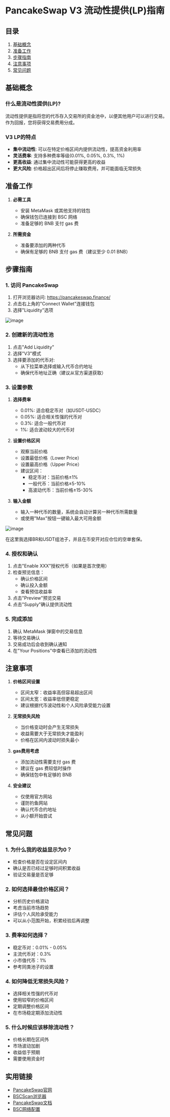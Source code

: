 # PancakeSwap V3 流动性提供(LP)指南

## 目录
1. [基础概念](#基础概念)
2. [准备工作](#准备工作)
3. [步骤指南](#步骤指南)
4. [注意事项](#注意事项)
5. [常见问题](#常见问题)

## 基础概念

### 什么是流动性提供(LP)?
流动性提供是指将您的代币存入交易所的资金池中，以便其他用户可以进行交易。作为回报，您将获得交易费用分成。

### V3 LP的特点
- **集中流动性**: 可以在特定价格区间内提供流动性，提高资金利用率
- **灵活费率**: 支持多种费率等级(0.01%, 0.05%, 0.3%, 1%)
- **更高收益**: 通过集中流动性可能获得更高的收益
- **更大风险**: 价格超出区间后将停止赚取费用，并可能面临无常损失

## 准备工作

1. **必需工具**
   - 安装 MetaMask 或其他支持的钱包
   - 确保钱包已连接到 BSC 网络
   - 准备足够的 BNB 支付 gas 费

2. **所需资金**
   - 准备要添加的两种代币
   - 确保有足够的 BNB 支付 gas 费（建议至少 0.01 BNB）

## 步骤指南

### 1. 访问 PancakeSwap
1. 打开浏览器访问: https://pancakeswap.finance/
2. 点击右上角的"Connect Wallet"连接钱包
3. 选择"Liquidity"选项

![image](https://github.com/user-attachments/assets/60a70cf6-4e09-45ec-8de2-4c1fdf3b9baa)



### 2. 创建新的流动性池
1. 点击"Add Liquidity"
2. 选择"V3"模式
3. 选择要添加的代币对:
   - 从下拉菜单选择或输入代币合约地址
   - 确保代币地址正确（建议从官方渠道获取）



### 3. 设置参数
1. **选择费率**
   - 0.01%: 适合稳定币对（如USDT-USDC）
   - 0.05%: 适合相关性强的代币对
   - 0.3%: 适合一般代币对
   - 1%: 适合波动较大的代币对

2. **设置价格区间**
   - 观察当前价格
   - 设置最低价格（Lower Price）
   - 设置最高价格（Upper Price）
   - 建议区间：
     - 稳定币对：当前价格±1%
     - 一般代币：当前价格±5-10%
     - 高波动代币：当前价格±15-30%

3. **输入金额**
   - 输入一种代币的数量，系统会自动计算另一种代币所需数量
   - 或使用"Max"按钮一键输入最大可用金额
  
![image](https://github.com/user-attachments/assets/1f5b81c8-79d5-4676-ba50-2a2f18824c9b)

在这里我选择BR和USDT组池子，并且在币安开对应仓位的空单套保。

### 4. 授权和确认
1. 点击"Enable XXX"授权代币（如果是首次使用）
2. 检查预览信息：
   - 确认价格区间
   - 确认投入金额
   - 查看预估收益率
3. 点击"Preview"预览交易
4. 点击"Supply"确认提供流动性

### 5. 完成添加
1. 确认 MetaMask 弹窗中的交易信息
2. 等待交易确认
3. 交易成功后会收到确认通知
4. 在"Your Positions"中查看已添加的流动性

## 注意事项

1. **价格区间设置**
   - 区间太窄：收益率高但容易超出区间
   - 区间太宽：收益率低但更稳定
   - 建议根据代币波动性和个人风险承受能力设置

2. **无常损失风险**
   - 当价格变动时会产生无常损失
   - 收益需要大于无常损失才能盈利
   - 价格在区间内波动时损失最小

3. **gas费用考虑**
   - 添加流动性需要支付 gas 费
   - 建议在 gas 费较低时操作
   - 确保钱包中有足够的 BNB

4. **安全建议**
   - 仅使用官方网站
   - 谨防钓鱼网站
   - 确认代币合约地址
   - 从小额开始尝试

## 常见问题

### 1. 为什么我的收益显示为0？
- 检查价格是否在设定区间内
- 确认是否已经过足够时间积累收益
- 验证交易量是否足够

### 2. 如何选择最佳价格区间？
- 分析历史价格波动
- 考虑当前市场趋势
- 评估个人风险承受能力
- 可以从小范围开始，积累经验后再调整

### 3. 费率如何选择？
- 稳定币对：0.01% - 0.05%
- 主流代币对：0.3%
- 小市值代币：1%
- 参考同类池子的设置

### 4. 如何降低无常损失风险？
- 选择相关性强的代币对
- 使用较窄的价格区间
- 定期调整价格区间
- 在市场稳定期添加流动性

### 5. 什么时候应该移除流动性？
- 价格长期在区间外
- 市场波动加剧
- 收益低于预期
- 需要使用资金时

## 实用链接

- [PancakeSwap官网](https://pancakeswap.finance/)
- [BSCScan浏览器](https://bscscan.com/)
- [PancakeSwap文档](https://docs.pancakeswap.finance/)
- [BSC网络配置](https://academy.binance.com/zh/articles/connecting-metamask-to-binance-smart-chain) 

